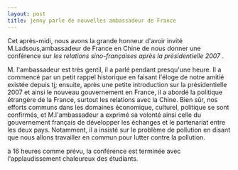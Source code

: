 ```yaml
---
layout: post
title: jenny parle de nouvelles ambassadeur de France
---
```


<p>Cet après-midi, nous avons la grande honneur d&#39;avoir invité M.Ladsous,ambassadeur de France en Chine de nous donner une conférence sur <em>les relations sino-françaises après la présidentielle 2007 .</em></p>
<p>M. l&#39;ambassadeur est très gentil, il a parlé pendant presqu&#39;une heure. Il a commencé par un petit rappel historique en faisant l&#39;éloge de notre amitié existée depuis tj; ensuite, après une petite introduction sur la présidentielle 2007 et ainsi le nouveau gouvernement en France, il a abordé la politique étrangère de la France, surtout les relations avec la Chine. Bien sûr, nos efforts communs dans les domaines économique, culturel, politique se sont confirmés, et M.l&#39;ambassadeur a exprimé sa volonté ainsi celle du gouvernement français de développer les échanges et le partenariat entre les deux pays. Notamment, il a insisté sur le problème de pollution en disant que nous allons travailler en commun pour lutter contre la pollution.</p>
<p>à 16 heures comme prévu, la conférence est terminée avec l&#39;applaudissement chaleureux des étudiants. </p>
<p></p>
